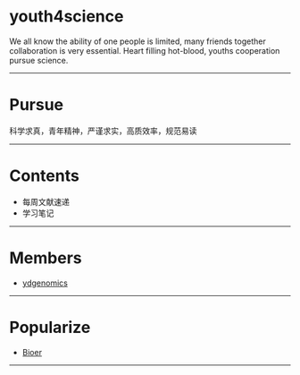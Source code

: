 # youth4science
We all know the ability of one people is limited, many friends together collaboration is very essential. Heart filling hot-blood, youths cooperation pursue science.

---
# Pursue
科学求真，青年精神，严谨求实，高质效率，规范易读

---
# Contents
- 每周文献速递
- 学习笔记

---
# Members
- [ydgenomics]()

---
# Popularize
- [Bioer]()

---
